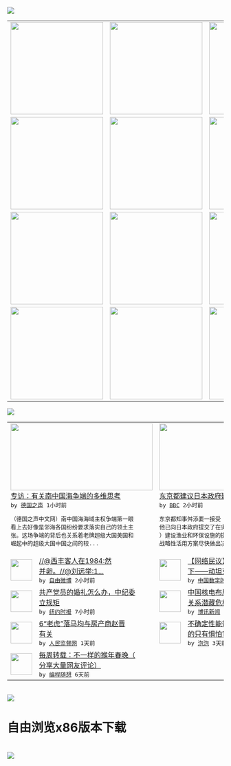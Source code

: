 

<a href="https://github.com/greatfire/z/raw/master/FreeBrowser.apk"><img src="https://raw.githubusercontent.com/greatfire/wiki/master/x/header.png" /></a><table><tr><td width="262" align="center" valign="center"><a href="https://github.com/greatfire/wiki/wiki/nyt" title="纽约时报中文网 国际纵览"><img src="https://raw.githubusercontent.com/greatfire/wiki/master/x/nyt_flag.png" width="215"/></a></td><td width="262" align="center" valign="center"><a href="https://github.com/greatfire/wiki/wiki/dw" title=""><img src="https://raw.githubusercontent.com/greatfire/wiki/master/x/dw_flag.png" width="215"/></a></td><td width="262" align="center" valign="center"><a href="https://github.com/greatfire/wiki/wiki/rmjd" title=""><img src="https://raw.githubusercontent.com/greatfire/wiki/master/x/rmjd_flag.png" width="215"/></a></td></tr><tr><td width="262" align="center" valign="center"><a href="https://github.com/paopaonetizen/website" title="泡泡 - 未经审查的互联网信息"><img src="https://raw.githubusercontent.com/greatfire/wiki/master/x/pp_flag.png" width="215"/></a></td><td width="262" align="center" valign="center"><a href="https://github.com/getlantern/mirror" title="以及自由微博和GreatFire.org官方中文论坛"><img src="https://raw.githubusercontent.com/greatfire/wiki/master/x/lantern_flag.png" width="215"/></a></td><td width="262" align="center" valign="center"><a href="https://github.com/cdtmirrors/m/" title=""><img src="https://raw.githubusercontent.com/greatfire/wiki/master/x/cdt_flag.png" width="215"/></a></td></tr><tr><td width="262" align="center" valign="center"><a href="https://github.com/program-think/blog" title="编程随想的博客"><img src="https://raw.githubusercontent.com/greatfire/wiki/master/x/pt_flag.png" width="215"/></a></td><td width="262" align="center" valign="center"><a href="https://github.com/greatfire/wiki/wiki/bbc" title=""><img src="https://raw.githubusercontent.com/greatfire/wiki/master/x/bbc_flag.png" width="215"/></a></td><td width="262" align="center" valign="center"><a href="https://github.com/freeweibo/s" title="自由微博 - 匿名和不受屏蔽的新浪微博搜索"><img src="https://raw.githubusercontent.com/greatfire/wiki/master/x/fw_flag.png" width="215"/></a></td></tr><tr><td width="262" align="center" valign="center"><a href="https://github.com/greatfire/wiki/wiki/google" title=""><img src="https://raw.githubusercontent.com/greatfire/wiki/master/x/google_flag.png" width="215"/></a></td><td width="262" align="center" valign="center"><a href="https://github.com/bxnews/boxun" title=""><img src="https://raw.githubusercontent.com/greatfire/wiki/master/x/bx_flag.png" width="215"/></a></td><td width="262" align="center" valign="center"><a href="https://github.com/greatfire/wiki/wiki/open-source" title="欢迎访问GreatFire.org开发者项目网站"><img src="https://raw.githubusercontent.com/greatfire/wiki/master/x/open-source_flag.png" width="215"/></a></td></tr></table><img src="https://raw.githubusercontent.com/greatfire/wiki/master/x/newsfeed text.png" /><table cols="4"><tr><td colspan="2" width="380"><a href="http://dw.com/p/1Hxc7?maca=chi-GK-text-greatfire-all-chinese-15625-xml-mrss"><img src="http://www.dw.com/image/0,,19055537_302,00.jpg" width="330" height="156"/></a></br><a href="http://dw.com/p/1Hxc7?maca=chi-GK-text-greatfire-all-chinese-15625-xml-mrss">专访：有关南中国海争端的多维思考</a></br><kbd> by <a href="http://dw.de">德国之声</a> 1小时前 </kbd></br><pre>（德国之声中文网）南中国海海域主权争端第一眼<br/>看上去好像是邻海各国纷纷要求落实自己的领土主<br/>张。这场争端的背后也关系着老牌超级大国美国和<br/>崛起中的超级大国中国之间的较...</pre></td><td colspan="2" width="380"><a href="http://www.bbc.com/zhongwen/simp/world/2016/02/160219_japan_senkaku_diaoyu_island_china"><img src="http://a.files.bbci.co.uk/worldservice/live/assets/images/2014/11/07/141107124926_china__japan_144x81_ap_nocredit.jpg" width="330" height="156"/></a></br><a href="http://www.bbc.com/zhongwen/simp/world/2016/02/160219_japan_senkaku_diaoyu_island_china">东京都建议日本政府建设钓鱼岛</a></br><kbd> by <a href="http://www.bbc.co.uk/zhongwen/simp">BBC</a> 2小时前 </kbd></br><pre>东京都知事舛添要一接受《产经新闻》专访，声称<br/>他已向日本政府提交了在尖阁诸岛（中国称钓鱼岛<br/>）建设渔业和环保设施的提案，“希望政府对这一<br/>战略性活用方案尽快做出决定”。</pre></td></tr><tr><td><img src="http://ww1.sinaimg.cn/large/8083182dgw1f14lj1v8d0j20nz0hsdh4.jpg" width="50" height="50"/></td><td width="280"><a href="https://freeweibo.com/weibo/3944262544426819">//@西丰客人在1984:然<br/>并卵。//@刘远举:1...</a></br><kbd> by <a href="https://freeweibo.com/">自由微博</a> 2小时前 </kbd></td><td><img src="http://i0.wp.com/chinadigitaltimes.net/chinese/files/2016/02/china-church-1-2.jpg?resize=550%2C385" width="50" height="50"/></td><td width="280"><a href="http://feedproxy.google.com/~r/chinadigitaltimes/zcNw/~3/VMP6pEsEV40/">【网络民议】凡动刀的必死于刀<br/>下——动坦克的呢？</a></br><kbd> by <a href="http://chinadigitaltimes.net/chinese/">中国数字时代</a> 3小时前 </kbd></td></tr><tr><td><img src="http://static01.nyt.com/images/2016/02/19/world/19chinawedding-web1/19chinawedding-web1-articleLarge.jpg" width="50" height="50"/></td><td width="280"><a href="https://d3qlz4p8smvoli.cloudfront.net/china/20160219/c19chinaweddings/">共产党员的婚礼怎么办，中纪委<br/>立规矩</a></br><kbd> by <a href="http://m.cn.nytimes.com/">纽约时报</a> 7小时前 </kbd></td><td><img src="http://www.boxun.com/news/images/2016/02/201602191726finance1.jpg" width="50" height="50"/></td><td width="280"><a href="http://www.boxun.com/news/gb/finance/2016/02/201602191726.shtml">中国核电布局引发国际警惕中英<br/>关系潜藏危机</a></br><kbd> by <a href="http://www.boxun.com">博讯新闻</a> 10小时前 </kbd></td></tr><tr><td><img src="http://www.rmjdw.com/uploads/allimg/160218/1221321514-0.png" width="50" height="50"/></td><td width="280"><a href="http://www.rmjdw.com//guanzhuzhongguo/20160218/15515.html">6“老虎”落马均与房产商赵晋<br/>有关 </a></br><kbd> by <a href="http://www.rmjdw.com/">人民监督网</a> 1天前 </kbd></td><td><img src="https://pao-pao.net/sites/pao-pao.net/files/styles/large/public/wen_zhong_tu__2.jpg?itok=yNSYccsb" width="50" height="50"/></td><td width="280"><a href="https://pao-pao.net/article/672">不确定性能带来机遇 波动毁掉<br/>的只有惧怕它的人</a></br><kbd> by <a href="https://pao-pao.net">泡泡</a> 3天前 </kbd></td></tr><tr><td><img src="http://lh5.googleusercontent.com/UPQD3cmXSJDF_EPa_BFdCs0Tb2D63DSy71ZF_yOWytgSv3d0vJ6R7jzjK582W6As9VTlyn-ri_L4jT4IwaZFLULe0yRCDd_5C4FYtGKEXsiAsyO32poih0SdRIW6lgaa1RTCFRZtD4M" width="50" height="50"/></td><td width="280"><a href="http://feedproxy.google.com/~r/programthink/~3/sVtVkAPeR8s/weekly-share-97.html">每周转载：不一样的猴年春晚（<br/>分享大量网友评论）</a></br><kbd> by <a href="http://program-think.blogspot.com">编程随想</a> 6天前 </kbd></td></table></br><a href="https://github.com/greatfire/z/raw/master/FreeBrowser.apk"><img src="https://raw.githubusercontent.com/greatfire/wiki/master/x/download app.png" /></a><h1>自由浏览x86版本下载<h1><a href="https://github.com/greatfire/z/raw/master/FreeBrowser-x86.apk"><img src="https://raw.githubusercontent.com/greatfire/images/master/fb86.qr.png" /></a>